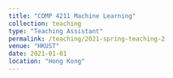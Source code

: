 ```yaml
---
title: "COMP 4211 Machine Learning"
collection: teaching
type: "Teaching Assistant"
permalink: /teaching/2021-spring-teaching-2
venue: "HKUST"
date: 2021-01-01
location: "Hong Kong"
---
```

